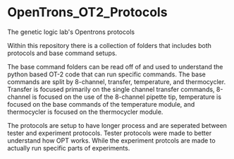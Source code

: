 # OpenTrons_OT2_Protocols
The genetic logic lab's Opentrons protocols

Within this repository there is a collection of folders that includes both protocols and base command setups. 

The base command folders can be read off of and used to understand the python based OT-2 code that can run specific commands. The base commands are split by 8-channel, transfer, temperature, and thermocycler. Transfer is focused primarily on the single channel transfer commands, 8-channel is focused on the use of the 8-channel pipette tip, temperature  is focused on the base commands of the temperature module, and thermocycler is focused on the thermocycler module. 

The protocols are setup to have longer process and are seperated between tester and experiment protocols. Tester protocols were made to better understand how OPT works. While the experiment protcols are made to actually run specific parts of experiments. 
